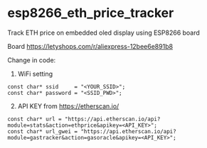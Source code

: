 # esp8266_eth_price_tracker
Track ETH price on embedded oled display using ESP8266 board

Board https://letyshops.com/r/aliexpress-12bee6e891b8

Change in code:

1. WiFi setting
```
const char* ssid     = "<YOUR_SSID>";
const char* password = "<SSID_PWD>";
```

2. API KEY from https://etherscan.io/
```
const char* url = "https://api.etherscan.io/api?module=stats&action=ethprice&apikey=<API_KEY>";
const char* url_gwei = "https://api.etherscan.io/api?module=gastracker&action=gasoracle&apikey=<API_KEY>";
```
